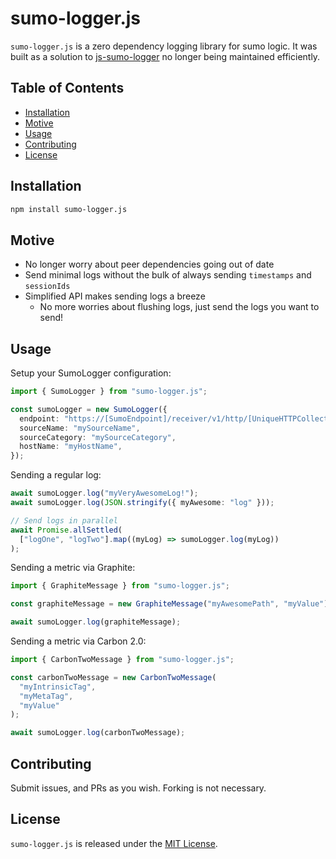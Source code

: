 # sumo-logger.js

`sumo-logger.js` is a zero dependency logging library for sumo logic. It was built as a solution to [js-sumo-logger](https://github.com/SumoLogic/js-sumo-logger) no longer being maintained efficiently.

## Table of Contents

- [Installation](#installation)
- [Motive](#motive)
- [Usage](#usage)
- [Contributing](#contributing)
- [License](#license)

## Installation

```bash
npm install sumo-logger.js
```

## Motive

- No longer worry about peer dependencies going out of date
- Send minimal logs without the bulk of always sending `timestamps` and `sessionIds`
- Simplified API makes sending logs a breeze
  - No more worries about flushing logs, just send the logs you want to send!

## Usage

Setup your SumoLogger configuration:

```typescript
import { SumoLogger } from "sumo-logger.js";

const sumoLogger = new SumoLogger({
  endpoint: "https://[SumoEndpoint]/receiver/v1/http/[UniqueHTTPCollectorCode]",
  sourceName: "mySourceName",
  sourceCategory: "mySourceCategory",
  hostName: "myHostName",
});
```

Sending a regular log:

```typescript
await sumoLogger.log("myVeryAwesomeLog!");
await sumoLogger.log(JSON.stringify({ myAwesome: "log" }));

// Send logs in parallel
await Promise.allSettled(
  ["logOne", "logTwo"].map((myLog) => sumoLogger.log(myLog))
);
```

Sending a metric via Graphite:

```typescript
import { GraphiteMessage } from "sumo-logger.js";

const graphiteMessage = new GraphiteMessage("myAwesomePath", "myValue");

await sumoLogger.log(graphiteMessage);
```

Sending a metric via Carbon 2.0:

```typescript
import { CarbonTwoMessage } from "sumo-logger.js";

const carbonTwoMessage = new CarbonTwoMessage(
  "myIntrinsicTag",
  "myMetaTag",
  "myValue"
);

await sumoLogger.log(carbonTwoMessage);
```

## Contributing

Submit issues, and PRs as you wish. Forking is not necessary.

## License

`sumo-logger.js` is released under the [MIT License](https://opensource.org/licenses/MIT).
